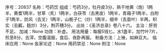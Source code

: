 序号：20837
名称：芍药饮
组成：芍药3分，牡丹皮3分，熟干地黄（炮）1两半，黄耆1两半，甘草（炙）1两半，白茯苓（去黑皮）1两半，青葙子1两半，白附子1两半，防风（去叉）1两半，山栀子仁（炒）1两半，细辛（去苗叶）半两，枳实（去瓤，麸炒）3分，荆芥穗3分。
出处：《圣济总录》卷八十六。
主治：肝劳不足。
加减：None
功效：补虚。
用法用量：每服5钱匕，水1盏半，加竹叶7片，煎至8分，去滓，空腹温服，食后、夜卧再服。
制备方法：上锉，如麻豆大。
临床应用：None
各家论述：None
用药禁忌：None
附注：None
